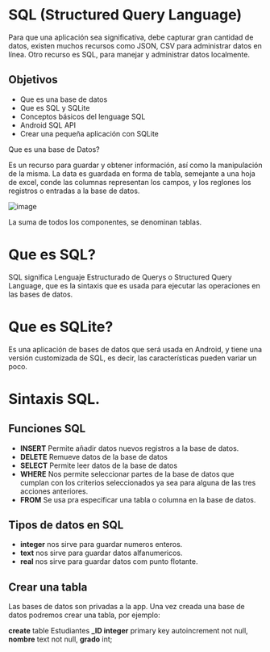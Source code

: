 # SQL (Structured Query Language)

Para que una aplicación sea significativa, debe capturar gran cantidad de datos, existen muchos recursos como JSON, CSV para administrar datos en línea. Otro recurso es SQL, para manejar y administrar datos localmente.

## Objetivos

* Que es una base de datos
* Que es SQL y SQLite
* Conceptos básicos del lenguage SQL
* Android SQL API
* Crear una pequeña aplicación con SQLite

  
Que es una base de Datos?

Es un recurso para guardar y obtener información, así como la manipulación de la misma. La data es guardada en forma de tabla, semejante a una hoja de excel, conde las columnas representan los campos, y los reglones los registros o entradas a la base de datos.

![image](https://github.com/user-attachments/assets/ff3e48b5-98a6-4ef9-9947-2c2d16a135f8)

La suma de todos los componentes, se denominan tablas.

# Que es SQL?

SQL significa Lenguaje Estructurado de Querys o Structured Query Language, que es la sintaxis que es usada para ejecutar las operaciones en las bases de datos.

# Que es SQLite?

Es una aplicación de bases de datos que será usada en Android, y tiene una versión customizada de SQL, es decir, las características pueden variar un poco.

# Sintaxis SQL.

## Funciones SQL

* **INSERT** Permite añadir datos nuevos registros a la base de datos.
* **DELETE** Remueve datos de la base de datos
* **SELECT** Permite leer datos de la base de datos
* **WHERE** Nos permite seleccionar partes de la base de datos que cumplan con los criterios seleccionados ya sea para alguna de las tres acciones anteriores.
* **FROM** Se usa pra especificar una tabla o columna en la base de datos.

## Tipos de datos en SQL

* **integer** nos sirve para guardar numeros enteros.
* **text** nos sirve para guardar datos alfanumericos.
* **real** nos sirve para guardar datos com punto flotante.

## Crear una tabla

Las bases de datos son privadas a la app. Una vez creada una base de datos podremos crear una tabla, por ejemplo:

**create** table Estudiantes **_ID integer** primary key autoincrement not null,
**nombre** text not null,
**grado** int;


